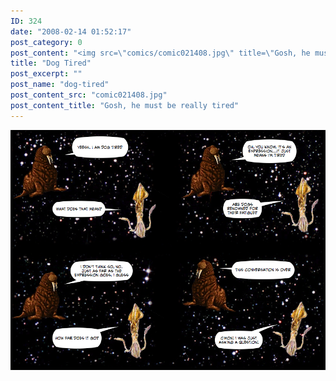 ```yaml
---
ID: 324
date: "2008-02-14 01:52:17"
post_category: 0
post_content: "<img src=\"comics/comic021408.jpg\" title=\"Gosh, he must be really tired\" />"
title: "Dog Tired"
post_excerpt: ""
post_name: "dog-tired"
post_content_src: "comic021408.jpg"
post_content_title: "Gosh, he must be really tired"
---
```



[![Gosh, he must be really tired](/comics-hi-res/comic021408.jpg)](/comics-hi-res/comic021408.jpg "Gosh, he must be really tired")
